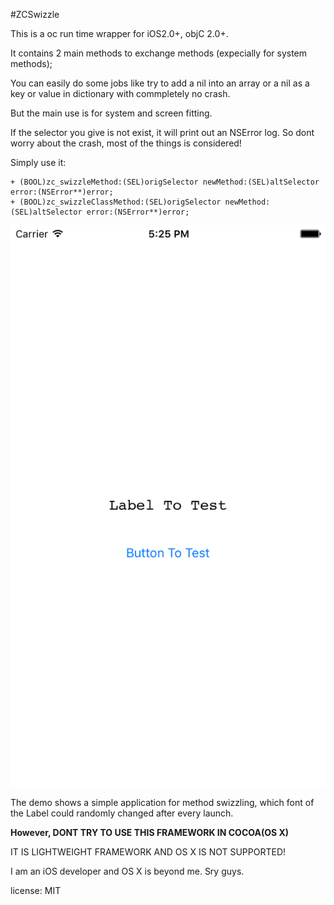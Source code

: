 #ZCSwizzle

This is a oc run time wrapper for iOS2.0+, objC 2.0+.

It contains 2 main methods to exchange methods (expecially for system methods);

You can easily do some jobs like try to add a nil into an array or a nil as a key or value in dictionary with commpletely no crash.

But the main use is for system and screen fitting.

If the selector you give is not exist, it will print out an NSError log. So dont worry about the crash, most of the things is considered!

Simply use it:


	+ (BOOL)zc_swizzleMethod:(SEL)origSelector newMethod:(SEL)altSelector error:(NSError**)error;
	+ (BOOL)zc_swizzleClassMethod:(SEL)origSelector newMethod:(SEL)altSelector error:(NSError**)error;

![Smaller icon](./sample.png)

The demo shows a simple application for method swizzling, which font of the Label could randomly changed after every launch.

**However, DONT TRY TO USE THIS FRAMEWORK IN COCOA(OS X)**

IT IS LIGHTWEIGHT FRAMEWORK AND OS X IS NOT SUPPORTED!

I am an iOS developer and OS X is beyond me. Sry guys.


license: MIT 

